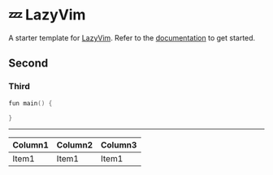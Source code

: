 # 💤 LazyVim

A starter template for [LazyVim](https://github.com/LazyVim/LazyVim).
Refer to the [documentation](https://lazyvim.github.io/installation) to get started.

## Second

### Third

```go
fun main() {

}
```

---

| Column1 | Column2 | Column3 |
| ------- | ------- | ------- |
| Item1   | Item1   | Item1   |

